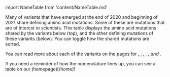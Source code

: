 import NameTable from 'content/NameTable.md'

Many of variants that have emerged at the end of 2020 and beginning of 2021 share defining amino acid mutations. Some of these are mutations that are of interest to scientists. This table displays the amino acid mutations shared by the variants below (top), and the other defining mutations of these variants (below). You can toggle how the shared mutations are sorted.

You can read more about each of the variants on the pages for <Var name="20I/501Y.V1"/>, <Var name="20H/501Y.V2"/>, <Var name="20J/501Y.V3"/>, <Var name="20C/S:452R" prefix=""/>, <Var name="20C/S:484K" prefix=""/>, and <Var name="20A/S:484K" prefix=""/>.

If you need a reminder of how the nomenclature lines up, you can see a table on our (homepage)[/home]!
